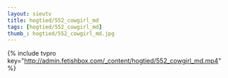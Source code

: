 ```yaml
--- 
layout: sieutv
title: hogtied/552_cowgirl_md
tags: [hogtied/552_cowgirl_md]
thumb_: hogtied/552_cowgirl_md.jpg
---
```

{% include tvpro key="http://admin.fetishbox.com/_content/hogtied/552_cowgirl_md.mp4" %} 
